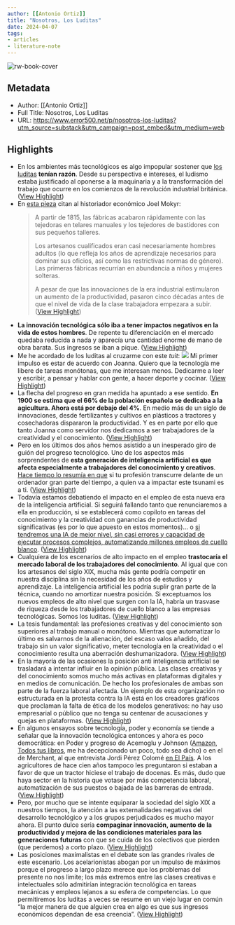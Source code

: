 ```yaml
---
author: [[Antonio Ortiz]]
title: "Nosotros, Los Luditas"
date: 2024-04-07
tags: 
- articles
- literature-note
---
```

![rw-book-cover](https://substackcdn.com/image/fetch/w_1200,h_600,c_fill,f_jpg,q_auto:good,fl_progressive:steep,g_auto/https%3A%2F%2Fsubstack-post-media.s3.amazonaws.com%2Fpublic%2Fimages%2F519b86cb-7be7-48ab-a1a3-7cf37428cb69_1344x896.png)

## Metadata
- Author: [[Antonio Ortiz]]
- Full Title: Nosotros, Los Luditas
- URL: https://www.error500.net/p/nosotros-los-luditas?utm_source=substack&utm_campaign=post_embed&utm_medium=web

## Highlights
- En los ambientes más tecnológicos es algo impopular sostener que [los luditas](https://es.wikipedia.org/wiki/Ludismo) **tenían razón**. Desde su perspectiva e intereses, el ludismo estaba justificado al oponerse a la maquinaria y a la transformación del trabajo que ocurre en los comienzos de la revolución industrial británica. ([View Highlight](https://read.readwise.io/read/01htx3nqfysvz5he2nve3demg5))
- En [esta pieza](https://www.noemamag.com/how-ai-could-help-rebuild-the-middle-class/) citan al historiador económico Joel Mokyr:
  > A partir de 1815, las fábricas acabaron rápidamente con las tejedoras en telares manuales y los tejedores de bastidores con sus pequeños talleres.
  > 
  > Los artesanos cualificados eran casi necesariamente hombres adultos (lo que refleja los años de aprendizaje necesarios para dominar sus oficios, así como las restrictivas normas de género). Las primeras fábricas recurrían en abundancia a niños y mujeres solteras.
  > 
  > A pesar de que las innovaciones de la era industrial estimularon un aumento de la productividad, pasaron cinco décadas antes de que el nivel de vida de la clase trabajadora empezara a subir. ([View Highlight](https://read.readwise.io/read/01htx3p9veg3723pktcy50gsg1))
- **La innovación tecnológica sólo iba a tener impactos negativos en la vida de estos hombres**. De repente tu diferenciación en el mercado quedaba reducida a nada y aparecía una cantidad enorme de mano de obra barata. Sus ingresos se iban a pique. ([View Highlight](https://read.readwise.io/read/01htx3wmk30vt90bp60epm276h))
- Me he acordado de los luditas al cruzarme con este *tuit*:
  [![](https://substackcdn.com/image/fetch/w_1456,c_limit,f_auto,q_auto:good,fl_progressive:steep/https%3A%2F%2Fsubstack-post-media.s3.amazonaws.com%2Fpublic%2Fimages%2Fb1b98a63-033d-4a3f-b4e5-873ace28d88e_676x342.png)](https://twitter.com/AuthorJMac/status/1773679197631701238)
  Mi primer impulso es estar de acuerdo con Joanna. Quiero que la tecnología me libere de tareas monótonas, que me interesan menos. Dedicarme a leer y escribir, a pensar y hablar con gente, a hacer deporte y cocinar. ([View Highlight](https://read.readwise.io/read/01htx3y0sdp9bz4ech1zr3k2wp))
- La flecha del progreso en gran medida ha apuntado a ese sentido. **En 1900 se estima que el 66% de la población española se dedicaba a la agicultura. Ahora está por debajo del 4%**. En medio más de un siglo de innovaciones, desde fertilizantes y cultivos en plásticos a tractores y cosechadoras dispararon la productividad. Y es en parte por ello que tanto Joanna como servidor nos dedicamos a ser trabajadores de la creatividad y el conocimiento. ([View Highlight](https://read.readwise.io/read/01htx3yntemvqbkmf6tekaggzv))
- Pero en los últimos dos años hemos asistido a un inesperado giro de guión del progreso tecnológico. Uno de los aspectos más sorprendentes de **esta generación de inteligencia artificial es que afecta especialmente a trabajadores del conocimiento y creativos**. [Hace tiempo lo resumía en que](https://www.error500.net/p/sobre-el-tsunami-de-los-dos-ultimos) si tu profesión transcurre delante de un ordenador gran parte del tiempo, a quien va a impactar este tsunami es a ti. ([View Highlight](https://read.readwise.io/read/01htx4041e35r3xtdm7pcz856g))
- Todavía estamos debatiendo el impacto en el empleo de esta nueva era de la inteligencia artificial. Si seguirá fallando tanto que renunciaremos a ella en producción, si se establecerá como copiloto en tareas del conocimiento y la creatividad con ganancias de productividad significativas (es por lo que apuesto en estos momentos)… o [si tendremos una IA de mejor nivel, sin casi errores y capacidad de ejecutar procesos complejos, automatizando millones empleos de cuello blanco](https://www.error500.net/p/se-esta-valorando-la-inteligencia). ([View Highlight](https://read.readwise.io/read/01htx40x14yetdtjrsqyhc01vx))
- Cualquiera de los escenarios de alto impacto en el empleo **trastocaría el mercado laboral de los trabajadores del conocimiento**. Al igual que con los artesanos del siglo XIX, mucha más gente podría competir en nuestra disciplina sin la necesidad de los años de estudios y aprendizaje. La inteligencia artificial les podría suplir gran parte de la técnica, cuando no amortizar nuestra posición. Si exceptuamos los nuevos empleos de alto nivel que surgen con la IA, habría un trasvase de riqueza desde los trabajadores de cuello blanco a las empresas tecnológicas. Somos los luditas. ([View Highlight](https://read.readwise.io/read/01htx43measbg30z6dhrb9fm5d))
- La tesis fundamental: las profesiones creativas y del conocimiento son superiores al trabajo manual o monótono. Mientras que automatizar lo último es salvarnos de la alienación, del escaso valos añadido, del trabajo sin un valor significativo, meter tecnología en la creatividad o el conocimiento resulta una aberración deshumanizadora. ([View Highlight](https://read.readwise.io/read/01htx444tvg0shr4vz4a1yhbe9))
- En la mayoría de las ocasiones la posición anti inteligencia artificial se trasladará a intentar influir en la opinión pública. Las clases creativas y del conocimiento somos mucho más activas en plataformas digitales y en medios de comunicación. De hecho los profesionales de ambas son parte de la fuerza laboral afectada. Un ejemplo de esta organización no estructurada en la protesta contra la IA está en los creadores gráficos que proclaman la falta de ética de los modelos generativos: no hay uso empresarial o público que no tenga su centenar de acusaciones y quejas en plataformas. ([View Highlight](https://read.readwise.io/read/01htx48c5ha9za5saw9xm49700))
- En algunos ensayos sobre tecnología, poder y economía se tiende a señalar que la innovación tecnológica entonces y ahora es poco democrática: en Poder y progreso de Acemoglu y Johnson ([Amazon](https://amzn.to/43SxwxJ), [Todos tus libros](https://www.todostuslibros.com/libros/poder-y-progreso_978-84-234-3637-8), me ha decepcionado un poco, todo sea dicho) o en el de Merchant, al que entrevista Jordi Pérez Colomé [en El País](https://elpais.com/tecnologia/2024-04-03/brian-merchant-autor-los-luditas-son-mas-peligrosos-para-los-ricos-que-robin-hood.html). A los agricultores de hace cien años tampoco les preguntaron si estaban a favor de que un tractor hiciese el trabajo de docenas. Es más, dudo que haya sector en la historia que votase por más competencia laboral, automatización de sus puestos o bajada de las barreras de entrada. ([View Highlight](https://read.readwise.io/read/01htx49dfq9zzs80zgeftg8ywq))
- Pero, por mucho que se intente equiparar la sociedad del siglo XIX a nuestros tiempos, la atención a las externalidades negativas del desarrollo tecnológico y a los grupos perjudicados es mucho mayor ahora. El punto dulce sería **compaginar innovación, aumento de la productividad y mejora de las condiciones materiales para las generaciones futuras** con que se cuida de los colectivos que pierden (que perdemos) a corto plazo. ([View Highlight](https://read.readwise.io/read/01htx4cvnbtcrf0q0xq9jhbbc1))
- Las posiciones maximalistas en el debate son las grandes rivales de este escenario. Los acelarionistas abogan por un impulso de máximos porque el progreso a largo plazo merece que los problemas del presente no nos limite; los más extremos entre las clases creativas e intelectuales sólo admitirían integración tecnológica en tareas mecánicas y empleos lejanos a su esfera de competencias. Lo que permitiremos los luditas a veces se resume en un viejo lugar en común “la mejor manera de que alguien crea en algo es que sus ingresos económicos dependan de esa creencia”. ([View Highlight](https://read.readwise.io/read/01htx4daqkwnjre7wv9apa30rq))
